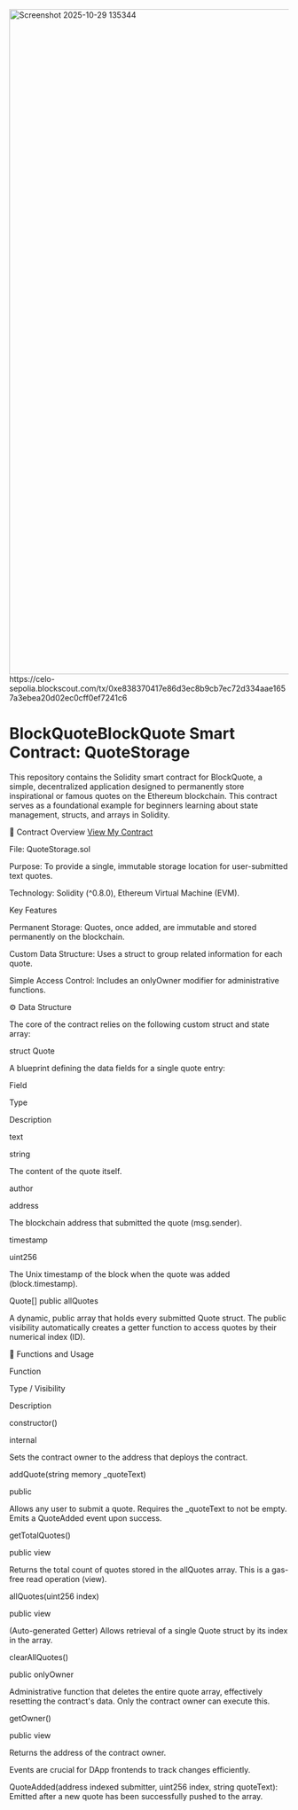 <img width="1920" height="1200" alt="Screenshot 2025-10-29 135344" src="https://github.com/user-attachments/assets/cb18d719-9c53-47f6-8e46-65329a13cb76" />
https://celo-sepolia.blockscout.com/tx/0xe838370417e86d3ec8b9cb7ec72d334aae1657a3ebea20d02ec0cff0ef7241c6


# BlockQuoteBlockQuote Smart Contract: QuoteStorage

This repository contains the Solidity smart contract for BlockQuote, a simple, decentralized application designed to permanently store inspirational or famous quotes on the Ethereum blockchain. This contract serves as a foundational example for beginners learning about state management, structs, and arrays in Solidity.

📄 Contract Overview
[View My Contract](contract)

File: QuoteStorage.sol

Purpose: To provide a single, immutable storage location for user-submitted text quotes.

Technology: Solidity (^0.8.0), Ethereum Virtual Machine (EVM).

Key Features

Permanent Storage: Quotes, once added, are immutable and stored permanently on the blockchain.

Custom Data Structure: Uses a struct to group related information for each quote.

Simple Access Control: Includes an onlyOwner modifier for administrative functions.

⚙️ Data Structure

The core of the contract relies on the following custom struct and state array:

struct Quote

A blueprint defining the data fields for a single quote entry:

Field

Type

Description

text

string

The content of the quote itself.

author

address

The blockchain address that submitted the quote (msg.sender).

timestamp

uint256

The Unix timestamp of the block when the quote was added (block.timestamp).

Quote[] public allQuotes

A dynamic, public array that holds every submitted Quote struct. The public visibility automatically creates a getter function to access quotes by their numerical index (ID).

🚀 Functions and Usage

Function

Type / Visibility

Description

constructor()

internal

Sets the contract owner to the address that deploys the contract.

addQuote(string memory _quoteText)

public

Allows any user to submit a quote. Requires the _quoteText to not be empty. Emits a QuoteAdded event upon success.

getTotalQuotes()

public view

Returns the total count of quotes stored in the allQuotes array. This is a gas-free read operation (view).

allQuotes(uint256 index)

public view

(Auto-generated Getter) Allows retrieval of a single Quote struct by its index in the array.

clearAllQuotes()

public onlyOwner

Administrative function that deletes the entire quote array, effectively resetting the contract's data. Only the contract owner can execute this.

getOwner()

public view

Returns the address of the contract owner.



Events are crucial for DApp frontends to track changes efficiently.

QuoteAdded(address indexed submitter, uint256 index, string quoteText): Emitted after a new quote has been successfully pushed to the array.
